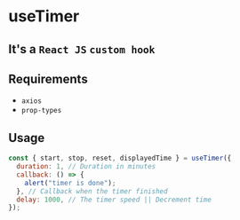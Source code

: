 # useTimer

## It's a `React JS` `custom hook`

## Requirements

- `axios`
- `prop-types`

## Usage

```javascript
const { start, stop, reset, displayedTime } = useTimer({
  duration: 1, // Duration in minutes
  callback: () => {
    alert("timer is done");
  }, // Callback when the timer finished
  delay: 1000, // The timer speed || Decrement time
});
```

